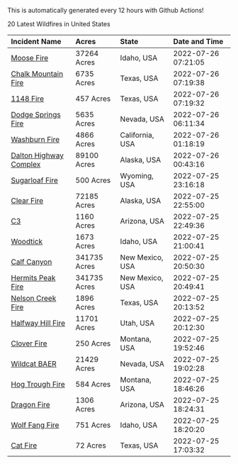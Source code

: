 This is automatically generated every 12 hours with Github Actions!

20 Latest Wildfires in United States

 | Incident Name | Acres | State | Date and Time |
|:---|:---|:---|:---|
| [Moose Fire](https://inciweb.nwcg.gov/incident/8249/) | 37264 Acres | Idaho, USA | 2022-07-26 07:21:05 |
| [Chalk Mountain Fire](https://inciweb.nwcg.gov/incident/8255/) | 6735 Acres | Texas, USA | 2022-07-26 07:19:38 |
| [1148 Fire](https://inciweb.nwcg.gov/incident/8251/) | 457 Acres | Texas, USA | 2022-07-26 07:19:32 |
| [Dodge Springs Fire](https://inciweb.nwcg.gov/incident/8268/) | 5635 Acres | Nevada, USA | 2022-07-26 06:11:34 |
| [Washburn Fire](https://inciweb.nwcg.gov/incident/8209/) | 4866 Acres | California, USA | 2022-07-26 01:18:19 |
| [Dalton Highway Complex](https://inciweb.nwcg.gov/incident/8240/) | 89100 Acres | Alaska, USA | 2022-07-26 00:43:16 |
| [Sugarloaf Fire](https://inciweb.nwcg.gov/incident/8279/) | 500 Acres | Wyoming, USA | 2022-07-25 23:16:18 |
| [Clear Fire](https://inciweb.nwcg.gov/incident/8178/) | 72185 Acres | Alaska, USA | 2022-07-25 22:55:00 |
| [C3](https://inciweb.nwcg.gov/incident/8276/) | 1160 Acres | Arizona, USA | 2022-07-25 22:49:36 |
| [Woodtick](https://inciweb.nwcg.gov/incident/8253/) | 1673 Acres | Idaho, USA | 2022-07-25 21:00:41 |
| [Calf Canyon](https://inciweb.nwcg.gov/incident/8069/) | 341735 Acres | New Mexico, USA | 2022-07-25 20:50:30 |
| [Hermits Peak Fire](https://inciweb.nwcg.gov/incident/8049/) | 341735 Acres | New Mexico, USA | 2022-07-25 20:49:41 |
| [Nelson Creek Fire](https://inciweb.nwcg.gov/incident/8250/) | 1896 Acres | Texas, USA | 2022-07-25 20:13:52 |
| [Halfway Hill Fire](https://inciweb.nwcg.gov/incident/8215/) | 11701 Acres | Utah, USA | 2022-07-25 20:12:30 |
| [Clover Fire](https://inciweb.nwcg.gov/incident/8262/) | 250 Acres | Montana, USA | 2022-07-25 19:52:46 |
| [Wildcat BAER](https://inciweb.nwcg.gov/incident/8278/) | 21429 Acres | Nevada, USA | 2022-07-25 19:02:28 |
| [Hog Trough Fire](https://inciweb.nwcg.gov/incident/8258/) | 584 Acres | Montana, USA | 2022-07-25 18:46:26 |
| [Dragon Fire ](https://inciweb.nwcg.gov/incident/8266/) | 1306 Acres | Arizona, USA | 2022-07-25 18:24:31 |
| [Wolf Fang Fire](https://inciweb.nwcg.gov/incident/8273/) | 751 Acres | Idaho, USA | 2022-07-25 18:20:20 |
| [Cat Fire](https://inciweb.nwcg.gov/incident/8277/) | 72 Acres | Texas, USA | 2022-07-25 17:03:32 |
